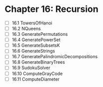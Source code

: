 # Chapter 16: Recursion

- [ ] 16.1 TowersOfHanoi
- [ ] 16.2 NQueens
- [ ] 16.3 GeneratePermutations
- [ ] 16.4 GeneratePowerSet
- [ ] 16.5 GenerateSubsetsK
- [ ] 16.6 GenerateStrings
- [ ] 16.7 GeneratePalindromicDecompositions
- [ ] 16.8 GenerateBinaryTrees
- [ ] 16.9 SudokuSolver
- [ ] 16.10 ComputeGrayCode
- [ ] 16.11 ComputeDiameter